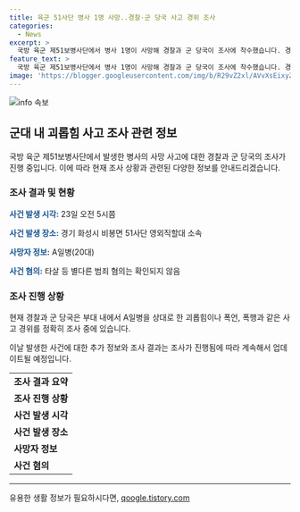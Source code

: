 ```yaml
---
title: 육군 51사단 병사 1명 사망..경찰·군 당국 사고 경위 조사
categories:
  - News
excerpt: >
  국방 육군 제51보병사단에서 병사 1명이 사망해 경찰과 군 당국이 조사에 착수했습니다. 경기 화성시 비봉면에서 51사단 영외직할대 소속 A일병(20대)이 숨진 채 발견되었는데, 타살 등 별다른 범죄 혐의는 확인되지 않았습니다. 현재 경찰과 군 당국은 A일병을 상대로 한 괴롭힘이나 폭언, 폭행 등의 정확한 경위를 조사 중입니다.
feature_text: >
  국방 육군 제51보병사단에서 병사 1명이 사망해 경찰과 군 당국이 조사에 착수했습니다. 경기 화성시 비봉면에서 51사단 영외직할대 소속 A일병(20대)이 숨진 채 발견되었는데, 타살 등 별다른 범죄 혐의는 확인되지 않았습니다. 현재 경찰과 군 당국은 A일병을 상대로 한 괴롭힘이나 폭언, 폭행 등의 정확한 경위를 조사 중입니다.
image: 'https://blogger.googleusercontent.com/img/b/R29vZ2xl/AVvXsEixyZcFfHzMRdzZMjFBmAUKJYCLCGyLL1o632UiGVXcaFdKo_bkvkuCioo0uUKlGfBVcT3P84aROyZIXSBEx3Aw5nCQ3pTgDom1WDC4m8eifvWiAmWEEVb4x6G_l8C0QH225ldMjyaFvpxGEBGNO37VmDTDMHGhJPq73UglMfDca1-0aw/s1600/blogspot.png'
---
```


<p><img src="https://blogger.googleusercontent.com/img/b/R29vZ2xl/AVvXsEixyZcFfHzMRdzZMjFBmAUKJYCLCGyLL1o632UiGVXcaFdKo_bkvkuCioo0uUKlGfBVcT3P84aROyZIXSBEx3Aw5nCQ3pTgDom1WDC4m8eifvWiAmWEEVb4x6G_l8C0QH225ldMjyaFvpxGEBGNO37VmDTDMHGhJPq73UglMfDca1-0aw/s1600/blogspot.png" alt="info 속보" /></p>

<h2 data-ke-size="size26">군대 내 괴롭힘 사고 조사 관련 정보</h2>

<p data-ke-size="size16">국방 육군 제51보병사단에서 발생한 병사의 사망 사고에 대한 경찰과 군 당국의 조사가 진행 중입니다. 이에 따라 현재 조사 상황과 관련된 다양한 정보를 안내드리겠습니다.</p>

<h3>조사 결과 및 현황</h3>

<p data-ke-size="size16"><b><span style="color: #1a5490;">사건 발생 시각:</span></b> 23일 오전 5시쯤</p>

<p data-ke-size="size16"><b><span style="color: #1a5490;">사건 발생 장소:</span></b> 경기 화성시 비봉면 51사단 영외직할대 소속</p>

<p data-ke-size="size16"><b><span style="color: #1a5490;">사망자 정보:</span></b> A일병(20대)</p>

<p data-ke-size="size16"><b><span style="color: #1a5490;">사건 혐의:</span></b> 타살 등 별다른 범죄 혐의는 확인되지 않음</p>

<h3>조사 진행 상황</h3>

<p data-ke-size="size16">현재 경찰과 군 당국은 부대 내에서 A일병을 상대로 한 괴롭힘이나 폭언, 폭행과 같은 사고 경위를 정확히 조사 중에 있습니다.</p>

<p data-ke-size="size16">이날 발생한 사건에 대한 추가 정보와 조사 결과는 조사가 진행됨에 따라 계속해서 업데이트될 예정입니다.</p>

<table>
  <tr>
    <td style="text-align: center; height: 17px;"><b>조사 결과 요약</b></td>
  </tr>
  <tr>
    <td><b>조사 진행 상황</b></td>
  </tr>
  <tr>
    <td><b>사건 발생 시각</b></td>
  </tr>
  <tr>
    <td><b>사건 발생 장소</b></td>
  </tr>
  <tr>
    <td><b>사망자 정보</b></td>
  </tr>
  <tr>
    <td><b>사건 혐의</b></td>
  </tr>
</table>

<hr>
유용한 생활 정보가 필요하시다면, <a href="https://qoogle.tistory.com" rel="dofollow">qoogle.tistory.com</a>


